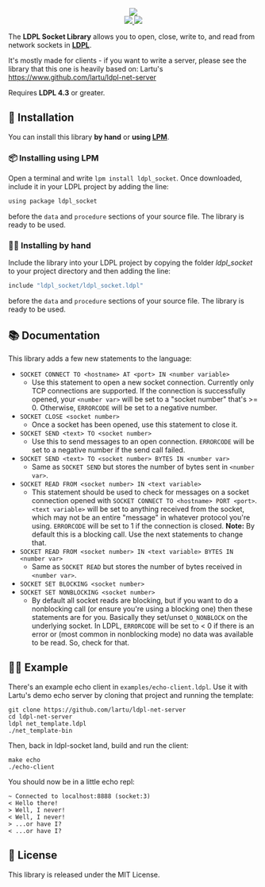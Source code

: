 <p align="center">
  <img src="./images/ldpl-socket-logo.png">
  <br>
  <a href="https://github.com/dvkt/ldpl-socket/tree/master/LICENSE">
   <img src="https://img.shields.io/badge/license-MIT-yellow?style=flat-square">
  </a>
  <a href="https://github.com/dvkt/ldpl-socket/releases">
   <img src="https://img.shields.io/badge/current_release-0.1.0-blue.svg?style=flat-square">
  </a>
</p>

The **LDPL Socket Library** allows you to open, close, write to, and read from network sockets in [**LDPL**](https://www.github.com/lartu/ldpl).

It's mostly made for clients - if you want to write a server, please see the library that this one is heavily based on: Lartu's https://www.github.com/lartu/ldpl-net-server

Requires **LDPL 4.3** or greater.

## 🧰 Installation

You can install this library **by hand** or **using [LPM](https://github.com/Lartu/ldpl#-libraries)**.

### 📦 Installing using LPM

Open a terminal and write `lpm install ldpl_socket`. Once downloaded, include it in your LDPL project by adding the line:

```coffeescript
using package ldpl_socket
```

before the `data` and `procedure` sections of your source file. The library is ready to be used.

### ✋🏻 Installing by hand

Include the library into your LDPL project by copying the folder *ldpl_socket* to your project directory and then adding the line:

```coffeescript
include "ldpl_socket/ldpl_socket.ldpl"
```

before the `data` and `procedure` sections of your source file. The library is
ready to be used.

## 📚 Documentation

This library adds a few new statements to the language:

- `SOCKET CONNECT TO <hostname> AT <port> IN <number variable>`
   - Use this statement to open a new socket connection. Currently only TCP connections are supported. If the connection is successfully opened, your `<number var>` will be set to a "socket number" that's >= 0. Otherwise, `ERRORCODE` will be set to a negative number.
- `SOCKET CLOSE <socket number>`
   - Once a socket has been opened, use this statement to close it.
- `SOCKET SEND <text> TO <socket number>`
   - Use this to send messages to an open connection. `ERRORCODE` will be set to a negative number if the send call failed.
- `SOCKET SEND <text> TO <socket number> BYTES IN <number var>`
   - Same as `SOCKET SEND` but stores the number of bytes sent in `<number var>`.
- `SOCKET READ FROM <socket number> IN <text variable>`
   - This statement should be used to check for messages on a socket connection opened with `SOCKET CONNECT TO <hostname> PORT <port>`. `<text variable>` will be set to anything received from the socket, which may not be an entire "message" in whatever protocol you're using. `ERRORCODE` will be set to 1 if the connection is closed. **Note:** By default this is a blocking call. Use the next statements to change that.
- `SOCKET READ FROM <socket number> IN <text variable> BYTES IN <number var>`
   - Same as `SOCKET READ` but stores the number of bytes received in `<number var>`.   
- `SOCKET SET BLOCKING <socket number>`
- `SOCKET SET NONBLOCKING <socket number>`
   - By default all socket reads are blocking, but if you want to do a nonblocking call (or ensure you're using a blocking one) then these statements are for you. Basically they set/unset `O_NONBLOCK` on the underlying socket. In LDPL, `ERRORCODE` will be set to < 0 if there is an error or (most common in nonblocking mode) no data was available to be read. So, check for that.
   
## 👷‍♂️ Example

There's an example echo client in `examples/echo-client.ldpl`. Use it with Lartu's demo echo server by cloning that project and running the template:

    git clone https://github.com/lartu/ldpl-net-server
    cd ldpl-net-server
    ldpl net_template.ldpl
    ./net_template-bin

Then, back in ldpl-socket land, build and run the client:

    make echo
    ./echo-client 

You should now be in a little echo repl:

    ~ Connected to localhost:8888 (socket:3)
    < Hello there!
    > Well, I never!
    < Well, I never!
    > ...or have I?
    < ...or have I?

## :scroll: License

This library is released under the MIT License.
